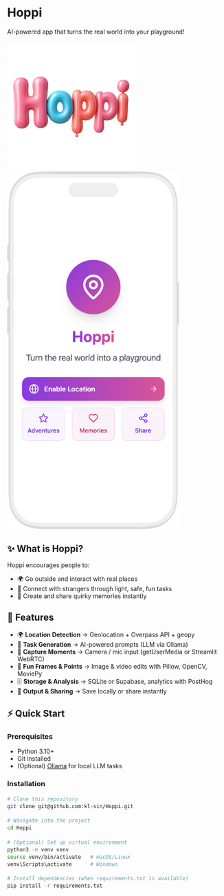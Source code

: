 # Hoppi
AI-powered app that turns the real world into your playground!

<img src="assets/Hoppi_3dText.png" alt="Hoppi Logo" width="300">

<img src="assets/AppMockup.png" alt="App Mockup" width="400">

## ✨ What is Hoppi?
Hoppi encourages people to:
- 🌍 Go outside and interact with real places  
- 🤝 Connect with strangers through light, safe, fun tasks  
- 📸 Create and share quirky memories instantly  

## 🚀 Features
- 🌍 **Location Detection** → Geolocation + Overpass API + geopy  
- 🤖 **Task Generation** → AI-powered prompts (LLM via Ollama)  
- 📸 **Capture Moments** → Camera / mic input (getUserMedia or Streamlit WebRTC)  
- 🎨 **Fun Frames & Points** → Image & video edits with Pillow, OpenCV, MoviePy  
- 🗄️ **Storage & Analysis** → SQLite or Supabase, analytics with PostHog  
- 🚀 **Output & Sharing** → Save locally or share instantly  

## ⚡ Quick Start

### Prerequisites
- Python 3.10+  
- Git installed  
- (Optional) [Ollama](https://ollama.ai) for local LLM tasks  

### Installation
```bash
# Clone this repository
git clone git@github.com:kl-sin/Hoppi.git

# Navigate into the project
cd Hoppi

# (Optional) Set up virtual environment
python3 -m venv venv
source venv/bin/activate   # macOS/Linux
venv\Scripts\activate      # Windows

# Install dependencies (when requirements.txt is available)
pip install -r requirements.txt
